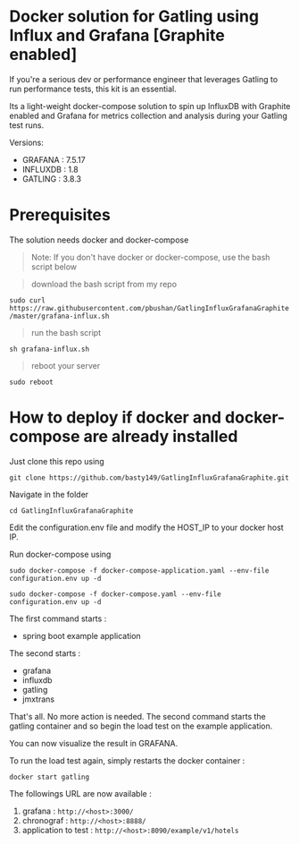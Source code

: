 # Docker solution for Gatling using Influx and Grafana [Graphite enabled]

If you're a serious dev or performance engineer that leverages Gatling to run performance tests, this kit is an essential.

Its a light-weight docker-compose solution to spin up InfluxDB with Graphite enabled and Grafana for metrics collection and analysis during your Gatling test runs.

Versions:
* GRAFANA : 7.5.17
* INFLUXDB : 1.8
* GATLING : 3.8.3

# Prerequisites
The solution needs docker and docker-compose

> Note: If you don't have docker or docker-compose, use the bash script below

> download the bash script from my repo

`sudo curl https://raw.githubusercontent.com/pbushan/GatlingInfluxGrafanaGraphite/master/grafana-influx.sh`

> run the bash script

`sh grafana-influx.sh`

> reboot your server

`sudo reboot`

# How to deploy if docker and docker-compose are already installed

Just clone this repo using 

`git clone https://github.com/basty149/GatlingInfluxGrafanaGraphite.git`

Navigate in the folder 

`cd GatlingInfluxGrafanaGraphite`

Edit the configuration.env file and modify the HOST_IP to your docker host IP.

Run docker-compose using

`sudo docker-compose -f docker-compose-application.yaml --env-file configuration.env up -d`

`sudo docker-compose -f docker-compose.yaml --env-file configuration.env up -d`

The first command starts :
* spring boot example application

The second starts :
* grafana
* influxdb
* gatling
* jmxtrans

That's all. No more action is needed. The second command starts the gatling container and so begin the load test on the example application.

You can now visualize the result in GRAFANA.

To run the load test again, simply restarts the docker container :

`docker start gatling`

The followings URL are now available :
1) grafana : `http://<host>:3000/`
2) chronograf : `http://<host>:8888/`
3) application to test : `http://<host>:8090/example/v1/hotels`
